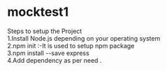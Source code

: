 # mocktest1
Steps to setup the Project  
1.Install Node.js  depending on your operating system  
2.npm init :-It is used to setup npm package   
3.npm install --save express  
4.Add dependency as per need .
